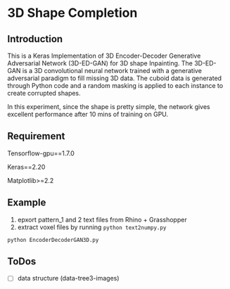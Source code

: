 # 3D Shape Completion 

## Introduction

This is a Keras Implementation of 3D Encoder-Decoder Generative Adversarial Network (3D-ED-GAN) for 3D shape Inpainting. The 3D-ED-GAN is a 3D convolutional neural network trained with a generative adversarial paradigm to fill missing 3D data. The cuboid data is generated through Python code and a random masking is applied to each instance to create corrupted shapes. 

In this experiment, since the shape is pretty simple, the network gives excellent performance after 10 mins of training on GPU.  

## Requirement

Tensorflow-gpu==1.7.0

Keras==2.20

Matplotlib>=2.2

## Example

1. epxort pattern_1 and 2 text files from Rhino + Grasshopper
2. extract voxel files by running  `python text2numpy.py`


~~~
python EncoderDecoderGAN3D.py
~~~

## ToDos
- [ ] data structure (data-tree3-images)